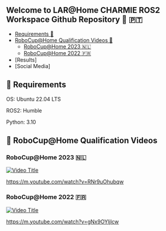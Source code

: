 ## Welcome to LAR@Home CHARMIE ROS2 Workspace Github Repository  :mechanical_arm: :portugal:

* [Requirements :rocket:](#rocket-requirements)
* [RoboCup@Home Qualification Videos :robot:](#robocuphome-qualification-videos)
  * [RoboCup@Home 2023 :netherlands:](#robocuphome-2023-netherlands)
  * [RoboCup@Home 2022 :fr:](#robocuphome-2022-fr)
* [Results]
* [Social Media]

## :rocket: Requirements

OS: Ubuntu 22.04 LTS

ROS2: Humble

Python: 3.10

## :robot: RoboCup@Home Qualification Videos

### RoboCup@Home 2023 :netherlands:

[![Video Title](https://img.youtube.com/vi/RNr9uOhubqw/0.jpg)](https://www.youtube.com/watch?v=RNr9uOhubqw)

https://m.youtube.com/watch?v=RNr9uOhubqw

### RoboCup@Home 2022 :fr:

[![Video Title](https://img.youtube.com/vi/gNx9OYljlcw/0.jpg)](https://www.youtube.com/watch?v=gNx9OYljlcw)

https://m.youtube.com/watch?v=gNx9OYljlcw
